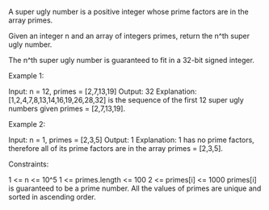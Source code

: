 A super ugly number is a positive integer whose prime factors are in the
array primes.

Given an integer n and an array of integers primes, return the n^th super
ugly number.

The n^th super ugly number is guaranteed to fit in a 32-bit signed
integer.


Example 1:


Input: n = 12, primes = [2,7,13,19]
Output: 32
Explanation: [1,2,4,7,8,13,14,16,19,26,28,32] is the sequence of the first 12
super ugly numbers given primes = [2,7,13,19].


Example 2:


Input: n = 1, primes = [2,3,5]
Output: 1
Explanation: 1 has no prime factors, therefore all of its prime factors are
in the array primes = [2,3,5].



Constraints:


1 <= n <= 10^5
1 <= primes.length <= 100
2 <= primes[i] <= 1000
primes[i] is guaranteed to be a prime number.
All the values of primes are unique and sorted in ascending order.




